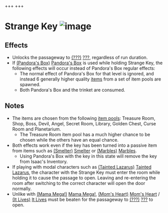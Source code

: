 +++
+++

 # Strange Key ![image](/image/Strange_Key.png) 

Effects
---------


* Unlocks the passageway to [(???)](/wiki/%3F%3F%3F_(Floor) "???") [???](/wiki/%3F%3F%3F_(Floor) "??? (Floor)"), regardless of run duration.
* If [(Pandora's Box)](/wiki/Pandora%27s_Box "Pandora's Box") [Pandora's Box](/wiki/Pandora%27s_Box "Pandora's Box") is used while holding Strange Key, the following effects will occur instead of Pandora's Box regular effects:
	+ The normal effect of Pandora's Box for that level is ignored, and instead 6 generally higher quality [items](/wiki/Item "Item") from a set of item pools are spawned.
	+ Both Pandora's Box and the trinket are consumed.


Notes
-------


* The items are chosen from the following [item pools](/wiki/Item_pool "Item pool"): Treasure Room, Shop, Boss, Devil, Angel, Secret Room, Library, Golden Chest, Curse Room and Planetarium.
	+ The Treasure Room item pool has a much higher chance to be chosen while the others have an equal chance.
* Both effects work even if the key has been turned into a passive item from items such as [(Smelter)](/wiki/Smelter "Smelter") [Smelter](/wiki/Smelter "Smelter") or [(Marbles)](/wiki/Marbles "Marbles") [Marbles](/wiki/Marbles "Marbles").
	+ Using Pandora's Box with the key in this state will remove the key from Isaac's Inventory.
* If playing with modal characters such as  [(Tainted Lazarus)](/wiki/Tainted_Lazarus "Tainted Lazarus") [Tainted Lazarus](/wiki/Tainted_Lazarus "Tainted Lazarus"), the character with the Strange Key must enter the room while holding it to cause the passage to open. Leaving and re-entering the room after switching to the correct character will open the door normally.
* Unlike with [(Mama Mega!)](/wiki/Mama_Mega! "Mama Mega!") [Mama Mega!](/wiki/Mama_Mega! "Mama Mega!"), [(Mom's Heart)](/wiki/Mom%27s_Heart "Mom's Heart") [Mom's Heart](/wiki/Mom%27s_Heart "Mom's Heart") / [(It Lives)](/wiki/It_Lives "It Lives") [It Lives](/wiki/It_Lives "It Lives") must be beaten for the passageway to [(???)](/wiki/%3F%3F%3F_(Floor) "???") [???](/wiki/%3F%3F%3F_(Floor) "??? (Floor)") to open.


